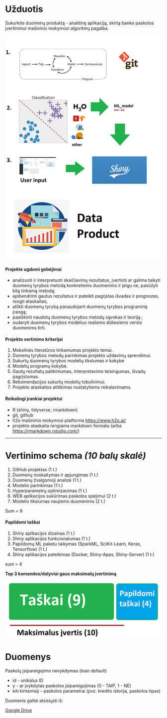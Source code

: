 # Užduotis

Sukurkite duomenų produktą - analitinę aplikaciją, skirtą banko paskolos įvertinimui mašininio mokymosi algoritmų pagalba.

<img src="/slides/img/data_product.png" width="500">

#### Projekte ugdomi gebėjimai  

* analizuoti ir interpretuoti skaičiavimų rezultatus, įvertinti ar galima taikyti duomenų tyrybos metodą konkretiems duomenims ir jeigu ne, pasiūlyti kitą tinkamą metodą;  
* apibendrinti gautus rezultatus ir pateikti pagrįstas išvadas ir prognozes, rengti ataskaitas;  
* atlikti duomenų tyrybą panaudojant duomenų tyrybos programinę įrangą; 
* paaiškinti naudotų duomenų tyrybos metodų sąvokas ir teoriją ; 
* sudaryti duomenų tyrybos modelius realiems didiesiems verslo duomenims tirti.

 
#### Projekto vertinimo kriterijai 

1. Mokslinės literatūros tinkamumas projekto temai.  
2. Domenų tyrybos metodų parinkimas projekto uždavinių sprendimui. 
3. Sukurtų duomenų tyrybos modelių tikslumas ir kokybė 
4. Modelių programų kokybė. 
5. Gautų rezultatų patikimumas, interpretavimo teisingumas, išvadų pagrįstumas. 
6. Rekomendacijos sukurtų modelių tobulinimui. 
7. Projekto ataskaitos atitikimas nustatytiems reikalavimams.

#### Reikalingi įrankiai projektui

* R (shiny, tidyverse, rmarkdown)
* git, github
* h2o mašininio mokymosi platforma https://www.h2o.ai/
* projekto ataskaita rengiama markdown formatu (arba https://rmarkdown.rstudio.com/) 

--------------------------------------- 

# Vertinimo schema *(10 balų skalė)*

1. GitHub projektas (1 t.)
1. Duomenų nuskaitymas ir apjungimas (1 t.)
1. Duomenų žvalgomoji analizė (1 t.)
1. Modelio parinkimas (1 t.)
1. Hyperparametrų optimizavimas (1 t.)
1. WEB aplikacijos sukūrimas paskolos spėjimui (2 t.)
1. Modelio tikslumas naujiems duomenims (2 t.)

Sum = 9

#### Papildomi taškai

1. Shiny aplikacijos dizainas (1 t.)
1. Shiny aplikacijos funkcionalumas (1 t.)
1. Papildomų ML paketu taikymas (SparkML, SciKit-Learn, Keras, Tensorflow) (1 t.)
1. Shiny aplikacijos pateikimas (Docker, Shiny-Apps, Shiny-Server) (1 t.)

sum = 4

**Top 3 komandos/dalyviai gaus maksimalų įvertinimą**

<img src="/slides/img/vertinimas.png" width="500">

# Duomenys

Paskolų įsipareigojimo nevykdymas (loan default)

* id - unikalus ID 
* y - ar įvykdytas paskolos įsipareigojimas (0 - TAIP, 1 - NE)
* kiti kintamieji - paskolos parametrai (pvz. kredito istorija, paskolos tipas)

Duomenis galite atsisiųsti iš:

[Google Drive](https://drive.google.com/drive/folders/17NsP84MecXHyctM94NLwps_tsowld_y8?usp=sharing)
